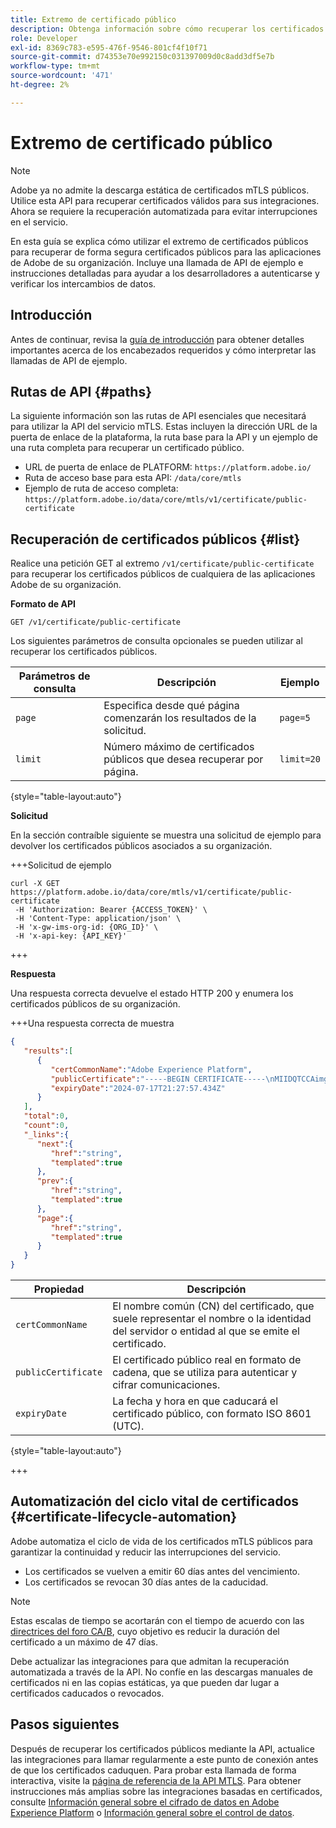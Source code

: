 ```yaml
---
title: Extremo de certificado público
description: Obtenga información sobre cómo recuperar los certificados públicos mediante el extremo /public-certificate de la API del servicio MTLS.
role: Developer
exl-id: 8369c783-e595-476f-9546-801cf4f10f71
source-git-commit: d74353e70e992150c031397009d0c8add3df5e7b
workflow-type: tm+mt
source-wordcount: '471'
ht-degree: 2%

---
```


# Extremo de certificado público

>[!NOTE]
>
>Adobe ya no admite la descarga estática de certificados mTLS públicos. Utilice esta API para recuperar certificados válidos para sus integraciones. Ahora se requiere la recuperación automatizada para evitar interrupciones en el servicio.

En esta guía se explica cómo utilizar el extremo de certificados públicos para recuperar de forma segura certificados públicos para las aplicaciones de Adobe de su organización. Incluye una llamada de API de ejemplo e instrucciones detalladas para ayudar a los desarrolladores a autenticarse y verificar los intercambios de datos.

## Introducción

Antes de continuar, revisa la [guía de introducción](./getting-started.md) para obtener detalles importantes acerca de los encabezados requeridos y cómo interpretar las llamadas de API de ejemplo.

## Rutas de API {#paths}

La siguiente información son las rutas de API esenciales que necesitará para utilizar la API del servicio mTLS. Estas incluyen la dirección URL de la puerta de enlace de la plataforma, la ruta base para la API y un ejemplo de una ruta completa para recuperar un certificado público.

- URL de puerta de enlace de PLATFORM: `https://platform.adobe.io/`
- Ruta de acceso base para esta API: `/data/core/mtls`
- Ejemplo de ruta de acceso completa: `https://platform.adobe.io/data/core/mtls/v1/certificate/public-certificate`

## Recuperación de certificados públicos {#list}

Realice una petición GET al extremo `/v1/certificate/public-certificate` para recuperar los certificados públicos de cualquiera de las aplicaciones Adobe de su organización.

**Formato de API**

```http
GET /v1/certificate/public-certificate
```

Los siguientes parámetros de consulta opcionales se pueden utilizar al recuperar los certificados públicos.

| Parámetros de consulta | Descripción | Ejemplo |
| --------------- | ----------- | ------- |
| `page` | Especifica desde qué página comenzarán los resultados de la solicitud. | `page=5` |
| `limit` | Número máximo de certificados públicos que desea recuperar por página. | `limit=20` |

{style="table-layout:auto"}

**Solicitud**

En la sección contraíble siguiente se muestra una solicitud de ejemplo para devolver los certificados públicos asociados a su organización.

+++Solicitud de ejemplo

```shell
curl -X GET https://platform.adobe.io/data/core/mtls/v1/certificate/public-certificate
 -H 'Authorization: Bearer {ACCESS_TOKEN}' \
 -H 'Content-Type: application/json' \
 -H 'x-gw-ims-org-id: {ORG_ID}' \
 -H 'x-api-key: {API_KEY}' 
```

+++

**Respuesta**

Una respuesta correcta devuelve el estado HTTP 200 y enumera los certificados públicos de su organización.

+++Una respuesta correcta de muestra

```json
{
   "results":[
      {
         "certCommonName":"Adobe Experience Platform",
         "publicCertificate":"-----BEGIN CERTIFICATE-----\nMIIDQTCCAimgAwIBAgITBmyfACAfma......KJY5u89CjAwj\n-----END CERTIFICATE-----",
         "expiryDate":"2024-07-17T21:27:57.434Z"
      }
   ],
   "total":0,
   "count":0,
   "_links":{
      "next":{
         "href":"string",
         "templated":true
      },
      "prev":{
         "href":"string",
         "templated":true
      },
      "page":{
         "href":"string",
         "templated":true
      }
   }
}
```

| Propiedad | Descripción |
| --- | --- |
| `certCommonName` | El nombre común (CN) del certificado, que suele representar el nombre o la identidad del servidor o entidad al que se emite el certificado. |
| `publicCertificate` | El certificado público real en formato de cadena, que se utiliza para autenticar y cifrar comunicaciones. |
| `expiryDate` | La fecha y hora en que caducará el certificado público, con formato ISO 8601 (UTC). |

{style="table-layout:auto"}

+++

## Automatización del ciclo vital de certificados {#certificate-lifecycle-automation}

Adobe automatiza el ciclo de vida de los certificados mTLS públicos para garantizar la continuidad y reducir las interrupciones del servicio.

- Los certificados se vuelven a emitir 60 días antes del vencimiento.
- Los certificados se revocan 30 días antes de la caducidad.

>[!NOTE]
>
>Estas escalas de tiempo se acortarán con el tiempo de acuerdo con las [directrices del foro CA/B](https://www.digicert.com/blog/tls-certificate-lifetimes-will-officially-reduce-to-47-days), cuyo objetivo es reducir la duración del certificado a un máximo de 47 días.

Debe actualizar las integraciones para que admitan la recuperación automatizada a través de la API. No confíe en las descargas manuales de certificados ni en las copias estáticas, ya que pueden dar lugar a certificados caducados o revocados.

## Pasos siguientes

Después de recuperar los certificados públicos mediante la API, actualice las integraciones para llamar regularmente a este punto de conexión antes de que los certificados caduquen. Para probar esta llamada de forma interactiva, visite la [página de referencia de la API MTLS](https://developer.adobe.com/experience-platform-apis/references/mtls-service/). Para obtener instrucciones más amplias sobre las integraciones basadas en certificados, consulte [Información general sobre el cifrado de datos en Adobe Experience Platform](../../landing/governance-privacy-security/encryption.md) o [Información general sobre el control de datos](../home.md).
